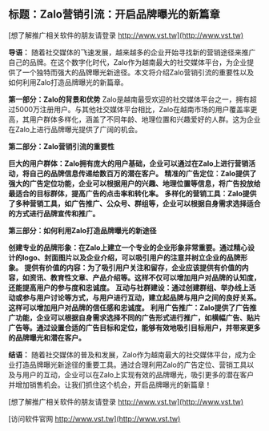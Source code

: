 ## **标题：Zalo营销引流：开启品牌曝光的新篇章**

[想了解推广相关软件的朋友请登录 http://www.vst.tw](http://www.vst.tw)

**导语：**
随着社交媒体的飞速发展，越来越多的企业开始寻找新的营销途径来推广自己的品牌。在这个数字化时代，Zalo作为越南最大的社交媒体平台，为企业提供了一个独特而强大的品牌曝光新途径。本文将介绍Zalo营销引流的重要性以及如何利用Zalo打造品牌曝光的新篇章。

**第一部分：Zalo的背景和优势**
Zalo是越南最受欢迎的社交媒体平台之一，拥有超过5000万注册用户。与其他社交媒体平台相比，Zalo在越南市场的用户覆盖率更高，其用户群体多样化，涵盖了不同年龄、地理位置和兴趣爱好的人群。这为企业在Zalo上进行品牌曝光提供了广阔的机会。

**第二部分：Zalo营销引流的重要性**

**巨大的用户群体：Zalo拥有庞大的用户基础，企业可以通过在Zalo上进行营销活动，将自己的品牌信息传递给数百万的潜在客户。**
**精准的广告定位：Zalo提供了强大的广告定位功能，企业可以根据用户的兴趣、地理位置等信息，将广告投放给最适合的目标群体，提高广告的点击率和转化率。**
**多样化的营销工具：Zalo提供了多种营销工具，如广告推广、公众号、群组等，企业可以根据自身需求选择适合的方式进行品牌宣传和推广。**

**第三部分：如何利用Zalo打造品牌曝光的新途径**

**创建专业的品牌形象：在Zalo上建立一个专业的企业形象非常重要。通过精心设计的logo、封面图片以及企业介绍，可以吸引用户的注意并树立企业的品牌形象。**
**提供有价值的内容：为了吸引用户关注和留存，企业应该提供有价值的内容，如资讯、教育性文章、产品介绍等。这样不仅可以增加用户对品牌的认知度，还能提高用户的参与度和忠诚度。**
**互动与社群建设：通过创建群组、举办线上活动或参与用户讨论等方式，与用户进行互动，建立起品牌与用户之间的良好关系。这样可以增加用户对品牌的信任感和忠诚度。**
**利用广告推广：Zalo提供了广告推广功能，企业可以根据自身需求选择不同的广告形式进行推广，如横幅广告、贴片广告等。通过设置合适的广告目标和定位，能够有效地吸引目标用户，并带来更多的品牌曝光和潜在客户。**

**结语：**
随着社交媒体的普及和发展，Zalo作为越南最大的社交媒体平台，成为企业打造品牌曝光新途径的重要工具。通过合理利用Zalo的广告定位、营销工具以及与用户的互动，企业可以在Zalo上实现有效的品牌曝光，吸引更多的潜在客户并增加销售机会。让我们抓住这个机会，开启品牌曝光的新篇章！

[想了解推广相关软件的朋友请登录 http://www.vst.tw](http://www.vst.tw)


[访问软件官网 http://www.vst.tw](http://www.vst.tw)
